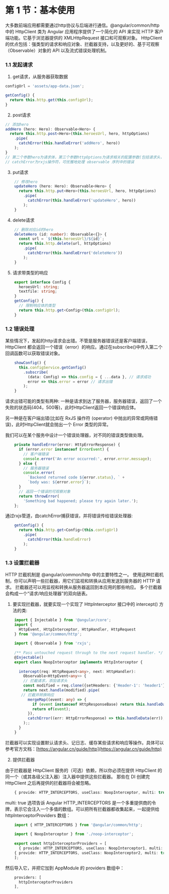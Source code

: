 # 第 1 节：基本使用

大多数前端应用都需要通过http协议与后端进行通信。@angular/common/http 中的 HttpClient 类为 Angular 应用程序提供了一个简化的 API 来实现 HTTP 客户端功能。它基于浏览器提供的 XMLHttpRequest 接口和可观察对象。 HttpClient 的优点包括：强类型的请求和响应对象、拦截器支持，以及更好的、基于可观察（Observable）对象的 API 以及流式错误处理机制。

### 1.1 发起请求

1. get请求，从服务器获取数据

``` typescript
configUrl = 'assets/app-data.json';

getConfig() {
  return this.http.get(this.configUrl);
}
```

2. post请求

``` typescript
// 添加hero
addHero (hero: Hero): Observable<Hero> {
  return this.http.post<Hero>(this.heroesUrl, hero, httpOptions)
    .pipe(
      catchError(this.handleError('addHero', hero))
    );
}
// 第二个参数hero为请求体，第三个参数httpOptions为请求相关的配置参数(包括请求头，查询参数，responseType等)。
// catchError为rxjs操作符，可优雅地处理 observable 序列中的错误
```

3. put请求

``` typescript
    // 修改hero
    updateHero (hero: Hero): Observable<Hero> {
      return this.http.put<Hero>(this.heroesUrl, hero, httpOptions)
        .pipe(
          catchError(this.handleError('updateHero', hero))
        );
    }
```

 4. delete请求

``` typescript
    // 删除对应id的hero
    deleteHero (id: number): Observable<{}> {
      const url = `${this.heroesUrl}/${id}`; 
      return this.http.delete(url, httpOptions)
        .pipe(
          catchError(this.handleError('deleteHero'))
        );
    }
```

5. 请求带类型的响应

``` typescript
    export interface Config {
      heroesUrl: string;
      textfile: string;
    }
    getConfig() {
      // 限制响应体的类型
      return this.http.get<Config>(this.configUrl);
    }
```

### 1.2 错误处理

某些情况下，发起的http请求会出错。不管是服务器错误还是客户端错误，HttpClient 都会返回一个错误（error）的响应。通过在subscribe()中传入第二个回调函数可以获取错误对象。

``` typescript
    showConfig() {
      this.configService.getConfig()
        .subscribe(
          (data: Config) => this.config = { ...data }, // 请求成功
          error => this.error = error // 请求出错
        );
    }
```

请求出错可能的类型有两种:
一种是请求到达了服务器，服务器错误，返回了一个失败的状态码(404，500等)，此时HttpClient返回一个错误响应体。

另一种是在客户端出错(比如在 RxJS 操作符 (operator) 中抛出的异常或网络错误)，此时HttpClient就会抛出一个 Error 类型的异常。

我们可以在某个服务中设计一个错误处理器，对不同的错误类型做处理。

``` typescript
    private handleError(error: HttpErrorResponse) {
      if (error.error instanceof ErrorEvent) {
        // 客户端错误
        console.error('An error occurred:', error.error.message);
      } else {
        // 服务器错误
        console.error(
          `Backend returned code ${error.status}, ` +
          `body was: ${error.error}`);
      }
      // 返回一个错误的可观察对象
      return throwError(
        'Something bad happened; please try again later.');
    };
```

通过rxjs管道，由catchError捕获错误，并将错误传给错误处理器:

``` typescript
    getConfig() {
      return this.http.get<Config>(this.configUrl)
        .pipe(
          catchError(this.handleError)
        );
    }
```


### 1.3 设置拦截器

HTTP 拦截机制是 @angular/common/http 中的主要特性之一。 使用这种拦截机制，你可以声明一些拦截器，用它们监视和转换从应用发送到服务器的 HTTP 请求。 拦截器还可以用监视和转换从服务器返回到本应用的那些响应。 多个拦截器会构成一个“请求/响应处理器”的双向链表。

1. 要实现拦截器，就要实现一个实现了 HttpInterceptor 接口中的 intercept() 方法的类:

``` typescript
    import { Injectable } from '@angular/core';
    import {
      HttpEvent, HttpInterceptor, HttpHandler, HttpRequest
    } from '@angular/common/http';
    
    import { Observable } from 'rxjs';
    
    /** Pass untouched request through to the next request handler. */
    @Injectable()
    export class NoopInterceptor implements HttpInterceptor {
    
      intercept(req: HttpRequest<any>, next: HttpHandler):
        Observable<HttpEvent<any>> {
        // 拦截请求，添加请求头
        const modified = req.clone({setHeaders: {'Header-1': 'header1'}});
        return next.handle(modified).pipe(
       // 拦截并转换响应
          mergeMap((event: any) => {
            if (event instanceof HttpResponseBase) return this.handleData(event);
            return of(event);
          }),
          catchError((err: HttpErrorResponse) => this.handleData(err)),
        );;
      }
    }
```

拦截器可以实现设置默认请求头、记日志、缓存某些请求和响应等操作。具体可以参考官方文档：[https://angular.cn/guide/http](https://angular.cn/guide/http)

2. 提供拦截器

由于拦截器是 HttpClient 服务的（可选）依赖，所以你必须在提供 HttpClient 的同一个（或其各级父注入器）注入器中提供这些拦截器。 那些在 DI 创建完 HttpClient 之后再提供的拦截器将会被忽略。

``` typescript
    { provide: HTTP_INTERCEPTORS, useClass: NoopInterceptor, multi: true },
```
multi: true 选项告诉 Angular HTTP_INTERCEPTORS 是一个多重提供商的令牌，表示它会注入一个多值的数组。可以把所有拦截器都收集起来，一起提供给 httpInterceptorProviders 数组：

``` typescript
    import { HTTP_INTERCEPTORS } from '@angular/common/http';
    
    import { NoopInterceptor } from './noop-interceptor';
    
    export const httpInterceptorProviders = [
      { provide: HTTP_INTERCEPTORS, useClass: NoopInterceptor1, multi: true },
    { provide: HTTP_INTERCEPTORS, useClass: NoopInterceptor2, multi: true },
    ];
```

然后导入它，并把它加到 AppModule 的 providers 数组中：

``` typescript
    providers: [
      httpInterceptorProviders
    ],
```
